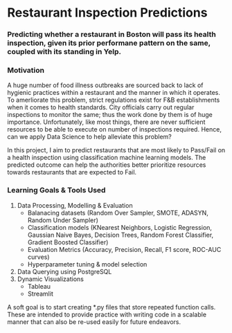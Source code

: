 # Restaurant Inspection Predictions

### Predicting whether a restaurant in Boston will pass its health inspection, given its prior performane pattern on the same, coupled with its standing in Yelp.

### Motivation

A huge number of food illness outbreaks are sourced back to lack of hygienic practices within a restaurant and the manner in which it operates. To amerliorate this problem, strict regulations exist for F&B establishments when it comes to health standards. City officials carry out regular inspections to monitor the same; thus the work done by them is of huge importance. Unfortunately, like most things, there are never sufficient resources to be able to execute on number of inspections required. Hence, can we apply Data Science to help alleviate this problem?

In this project, I aim to predict restaurants that are most likely to Pass/Fail on a health inspection using classification machine learning models. The predicted outcome can help the authorities better prioritize resources towards restaurants that are expected to Fail. 

### Learning Goals & Tools Used

1. Data Processing, Modelling & Evaluation
    * Balanacing datasets (Random Over Sampler, SMOTE, ADASYN, Random Under Sampler)
    * Classification models (KNearest Neighbors, Logistic Regression, Gaussian Naive Bayes, Decision Trees, Random Forest Classifier, Gradient Boosted Classifier)
    * Evaluation Metrics (Accuracy, Precision, Recall, F1 score, ROC-AUC curves)
    * Hyperparameter tuning & model selection
2. Data Querying using PostgreSQL
3. Dynamic Visualizations
    * Tableau
    * Streamlit
  
A soft goal is to start creating \*.py files that store repeated function calls. These are intended to provide practice with writing code in a scalable manner that can also be re-used easily for future endeavors.

### 
